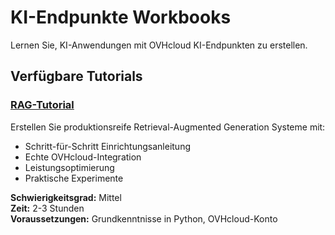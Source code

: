 # KI-Endpunkte Workbooks

Lernen Sie, KI-Anwendungen mit OVHcloud KI-Endpunkten zu erstellen.

## Verfügbare Tutorials

### [RAG-Tutorial](/ovhcloud-workbooks/public-cloud/ai-endpoints/rag-tutorial/index.md)
Erstellen Sie produktionsreife Retrieval-Augmented Generation Systeme mit:
- Schritt-für-Schritt Einrichtungsanleitung
- Echte OVHcloud-Integration
- Leistungsoptimierung
- Praktische Experimente

**Schwierigkeitsgrad:** Mittel  
**Zeit:** 2-3 Stunden  
**Voraussetzungen:** Grundkenntnisse in Python, OVHcloud-Konto
